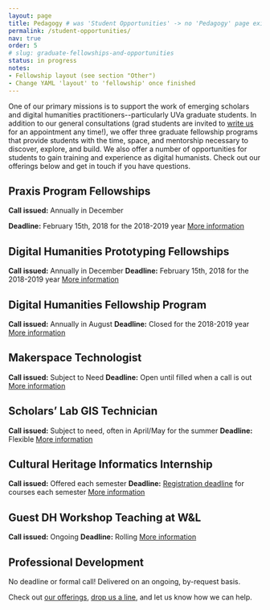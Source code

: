 ```yaml
---
layout: page
title: Pedagogy # was 'Student Opportunities' -> no 'Pedagogy' page exists yet
permalink: /student-opportunities/
nav: true
order: 5
# slug: graduate-fellowships-and-opportunities
status: in progress
notes:
- Fellowship layout (see section "Other")
- Change YAML 'layout' to 'fellowship' once finished
---
```


One of our primary missions is to support the work of emerging scholars and digital humanities practitioners--particularly UVa graduate students. In addition to our general consultations (grad students are invited to [write us](mailto:scholarslab@virginia.edu) for an appointment any time!), we offer three graduate fellowship programs that provide students with the time, space, and mentorship necessary to discover, explore, and build. We also offer a number of opportunities for students to gain training and experience as digital humanists. Check out our offerings below and get in touch if you have questions.



## Praxis Program Fellowships
**Call issued:** Annually in December

**Deadline:** February 15th, 2018 for the 2018-2019 year
[More information](http://scholarslab.org/praxis-program-fellowships/)

## Digital Humanities Prototyping Fellowships
**Call issued:** Annually in December
**Deadline:** February 15th, 2018 for the 2018-2019 year
[More information](http://scholarslab.org/digital-humanities-prototyping-fellowships/)

## Digital Humanities Fellowship Program
**Call issued:** Annually in August
**Deadline:** Closed for the 2018-2019 year
[More information](http://scholarslab.org/digital-humanities-fellows/)

## Makerspace Technologist
**Call issued:** Subject to Need
**Deadline:** Open until filled when a call is out
[More information](http://scholarslab.org/makerspace-technologists/)

## Scholars’ Lab GIS Technician
**Call issued:** Subject to need, often in April/May for the summer
**Deadline:** Flexible
[More information](http://scholarslab.org/scholars-lab-gis-technician/)

## Cultural Heritage Informatics Internship
**Call issued:** Offered each semester
**Deadline:** [Registration deadline](http://www.virginia.edu/registrar/calendar.html) for courses each semester
[More information](http://scholarslab.org/cultural-heritage-informatics-internship/)

## Guest DH Workshop Teaching at W&L
**Call issued:** Ongoing
**Deadline:** Rolling
[More information](http://scholarslab.org/visiting-workshops-at-washington-and-lee-university/)

## Professional Development
No deadline or formal call! Delivered on an ongoing, by-request basis.

Check out [our offerings](http://scholarslab.org/professional-development/), [drop us a line](mailto:scholarslab@virginia.edu), and let us know how we can help.
